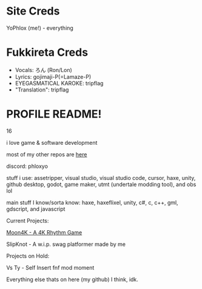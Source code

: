 # Site Creds

YoPhlox (me!) - everything

# Fukkireta Creds 

* Vocals: ろん (Ron/Lon)
* Lyrics: gojimaji-P(=Lamaze-P)
* EYEGASMATICAL KAROKE: tripflag
* "Translation": tripflag

# PROFILE README!

16

i love game & software development

most of my other repos are [here](https://github.com/PhloxShii)

discord: phloxyo

stuff i use: assetripper, visual studio, visual studio code, cursor, haxe, unity, github desktop, godot, game maker, utmt (undertale modding tool), and obs lol

main stuff I know/sorta know: haxe, haxeflixel, unity, c#, c, c++, gml, gdscript, and javascript

Current Projects:

[Moon4K - A 4K Rhythm Game](https://yophlox.itch.io/moon4k)

SlipKnot - A w.i.p. swag platformer made by me

Projects on Hold:

Vs Ty - Self Insert fnf mod moment

Everything else thats on here (my github) I think, idk.
